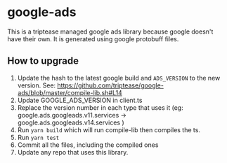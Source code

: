 # google-ads

This is a triptease managed google ads library because google doesn't have their own. It is generated using google protobuff files.

## How to upgrade

1. Update the hash to the latest google build and `ADS_VERSION` to the new version. See: https://github.com/triptease/google-ads/blob/master/compile-lib.sh#L14
2. Update GOOGLE_ADS_VERSION in client.ts
3. Replace the version number in each type that uses it (eg: google.ads.googleads.v11.services -> google.ads.googleads.v14.services )
4. Run `yarn build` which will run compile-lib then compiles the ts.
5. Run `yarn test`
6. Commit all the files, including the compiled ones
7. Update any repo that uses this library.

